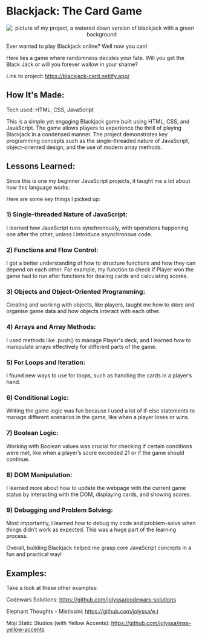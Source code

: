 # Blackjack: The Card Game

<p align="center">
 <img alt="picture of my project, a watered down version of blackjack with a green background" src="https://github.com/user-attachments/assets/b87e4ba6-b699-45a6-b91f-dc1ee9c30a1a"> 
</p>

Ever wanted to play Blackjack online? Well now you can!

Here lies a game where randomness decides your fate. Will you get the Black Jack or will you forever wallow in your shame? 

Link to project: https://blackjack-card.netlify.app/


## How It's Made:
Tech used: HTML, CSS, JavaScript

This is a simple yet engaging Blackjack game built using HTML, CSS, and JavaScript. The game allows players to experience the thrill of playing Blackjack in a condensed manner. The project demonstrates key programming concepts such as the single-threaded nature of JavaScript, object-oriented design, and the use of modern array methods.


## Lessons Learned:

Since this is one my beginner JavaScript projects, it taught me a lot about how this language works.

 Here are some key things I picked up:

### 1) Single-threaded Nature of JavaScript:

I learned how JavaScript runs synchronously, with operations happening one after the other, unless I introduce asynchronous code.


### 2) Functions and Flow Control:

I got a better understanding of how to structure functions and how they can depend on each other. For example, my function to check if Player won the game had to run after functions for dealing cards and calculating scores.


### 3) Objects and Object-Oriented Programming:

Creating and working with objects, like players, taught me how to store and organise game data and how objects interact with each other.


### 4) Arrays and Array Methods:

I used methods like .push() to manage Player's deck, and I learned how to manipulate arrays effectively for different parts of the game.


### 5) For Loops and Iteration:

I found new ways to use for loops, such as handling the cards in a player’s hand.


### 6) Conditional Logic:

Writing the game logic was fun because I used a lot of if-else statements to manage different scenarios in the game, like when a player loses or wins.


### 7) Boolean Logic:

Working with Boolean values was crucial for checking if certain conditions were met, like when a player’s score exceeded 21 or if the game should continue.


### 8) DOM Manipulation:

I learned more about how to update the webpage with the current game status by interacting with the DOM, displaying cards, and showing scores.


### 9) Debugging and Problem Solving:

Most importantly, I learned how to debug my code and problem-solve when things didn’t work as expected. This was a huge part of the learning process.

Overall, building Blackjack helped me grasp core JavaScript concepts in a fun and practical way!

## Examples:
Take a look at these other examples:

Codewars Solutions: https://github.com/jolyssa/codewars-solutions

Elephant Thoughts - Mistissini: https://github.com/jolyssa/e.t

Moji Static Studios (with Yellow Accents): https://github.com/jolyssa/mss-yellow-accents
